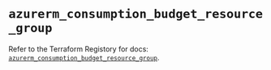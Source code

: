 # `azurerm_consumption_budget_resource_group`

Refer to the Terraform Registory for docs: [`azurerm_consumption_budget_resource_group`](https://registry.terraform.io/providers/hashicorp/azurerm/3.60.0/docs/resources/consumption_budget_resource_group).
